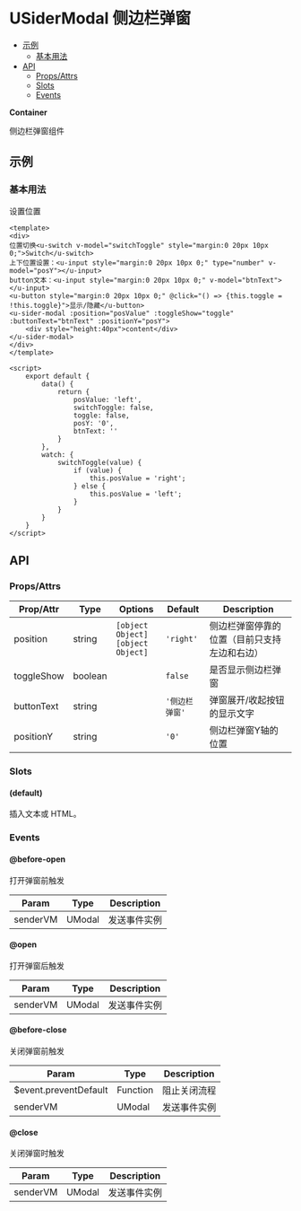 <!-- 该 README.md 根据 api.yaml 和 docs/*.md 自动生成，为了方便在 GitHub 和 NPM 上查阅。如需修改，请查看源文件 -->

# USiderModal 侧边栏弹窗

- [示例](#示例)
    - [基本用法](#基本用法)
- [API]()
    - [Props/Attrs](#propsattrs)
    - [Slots](#slots)
    - [Events](#events)

**Container**

侧边栏弹窗组件

## 示例
### 基本用法

设置位置

```vue
<template>
<div>
位置切换<u-switch v-model="switchToggle" style="margin:0 20px 10px 0;">Switch</u-switch>
上下位置设置：<u-input style="margin:0 20px 10px 0;" type="number" v-model="posY"></u-input>
button文本：<u-input style="margin:0 20px 10px 0;" v-model="btnText"></u-input>
<u-button style="margin:0 20px 10px 0;" @click="() => {this.toggle = !this.toggle}">显示/隐藏</u-button>
<u-sider-modal :position="posValue" :toggleShow="toggle" :buttonText="btnText" :positionY="posY">
    <div style="height:40px">content</div>
</u-sider-modal>
</div>
</template>

<script>
    export default {
        data() {
            return {
                posValue: 'left',
                switchToggle: false,
                toggle: false,
                posY: '0',
                btnText: ''
            }
        },
        watch: {
            switchToggle(value) {
                if (value) {
                    this.posValue = 'right';
                } else {
                    this.posValue = 'left';
                }
            }
        }
    }
</script>
```


## API
### Props/Attrs

| Prop/Attr | Type | Options | Default | Description |
| --------- | ---- | ------- | ------- | ----------- |
| position | string | `[object Object]`<br/>`[object Object]` | `'right'` | 侧边栏弹窗停靠的位置（目前只支持左边和右边） |
| toggleShow | boolean |  | `false` | 是否显示侧边栏弹窗 |
| buttonText | string |  | `'侧边栏弹窗'` | 弹窗展开/收起按钮的显示文字 |
| positionY | string |  | `'0'` | 侧边栏弹窗Y轴的位置 |

### Slots

#### (default)

插入文本或 HTML。

### Events

#### @before-open

打开弹窗前触发

| Param | Type | Description |
| ----- | ---- | ----------- |
| senderVM | UModal | 发送事件实例 |

#### @open

打开弹窗后触发

| Param | Type | Description |
| ----- | ---- | ----------- |
| senderVM | UModal | 发送事件实例 |

#### @before-close

关闭弹窗前触发

| Param | Type | Description |
| ----- | ---- | ----------- |
| $event.preventDefault | Function | 阻止关闭流程 |
| senderVM | UModal | 发送事件实例 |

#### @close

关闭弹窗时触发

| Param | Type | Description |
| ----- | ---- | ----------- |
| senderVM | UModal | 发送事件实例 |

